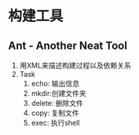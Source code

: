# 构建工具

## Ant - Another Neat Tool 

1.  用XML来描述构建过程以及依赖关系
2. Task 
   1. echo: 输出信息
   2. mkdir:创建文件夹
   3. delete: 删除文件
   4. copy: 复制文件
   5. exec: 执行shell